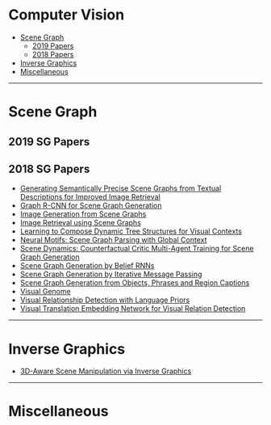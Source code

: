 # Computer Vision

- [Scene Graph](#scene-graph)
    - [2019 Papers](#2019-sg-papers)
    - [2018 Papers](#2018-sg-papers)
- [Inverse Graphics](#inverse-graphics)
- [Miscellaneous](#miscellaneous)



<!--- *********************************************************************************************************************************************** --->
--- 

# Scene Graph

## 2019 SG Papers


## 2018 SG Papers

- [Generating Semantically Precise Scene Graphs from Textual Descriptions for Improved Image Retrieval]()
- [Graph R-CNN for Scene Graph Generation]()
- [Image Generation from Scene Graphs]()
- [Image Retrieval using Scene Graphs]()
- [Learning to Compose Dynamic Tree Structures for Visual Contexts]()
- [Neural Motifs: Scene Graph Parsing with Global Context]()
- [Scene Dynamics: Counterfactual Critic Multi-Agent Training for Scene Graph Generation]()
- [Scene Graph Generation by Belief RNNs]()
- [Scene Graph Generation by Iterative Message Passing]()
- [Scene Graph Generation from Objects, Phrases and Region Captions]()
- [Visual Genome]()
- [Visual Relationship Detection with Language Priors]()
- [Visual Translation Embedding Network for Visual Relation Detection]()



<!--- *********************************************************************************************************************************************** --->
--- 

# Inverse Graphics 

- [3D-Aware Scene Manipulation via Inverse Graphics]()




<!--- *********************************************************************************************************************************************** --->
--- 

# Miscellaneous 


